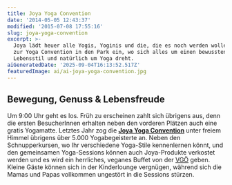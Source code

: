 ```yaml
---
title: Joya Yoga Convention
date: '2014-05-05 12:43:37'
modified: '2015-07-08 17:55:16'
slug: joya-yoga-convention
excerpt: >-
  Joya lädt heuer alle Yogis, Yoginis und die, die es noch werden wollen, wieder
  zur Yoga Convention in den Park ein, wo sich alles um einen bewussten
  Lebensstil und natürlich um Yoga dreht.
aiGeneratedDate: '2025-09-04T16:13:52.517Z'
featuredImage: ai/ai-joya-yoga-convention.jpg
---
```


## Bewegung, Genuss & Lebensfreude

Um 9:00 Uhr geht es los. Früh zu erscheinen zahlt sich übrigens aus, denn die ersten BesucherInnen erhalten neben den vorderen Plätzen auch eine gratis Yogamatte. Letztes Jahr zog die **[Joya Yoga Convention](http://www.joya.info/service/broschueren-download/presse/joya-yoga-convention-20/)** unter freiem Himmel übrigens über 5.000 Yogabegeisterte an. Neben den Schnupperkursen, wo Ihr verschiedene Yoga-Stile kennenlernen könnt, und den gemeinsamen Yoga-Sessions können auch Joya-Produkte verkostet werden und es wird ein herrliches, veganes Buffet von der [VGÖ](http://neu.vegan.at/) geben. Kleine Gäste können sich in der Kinderlounge vergnügen, während sich die Mamas und Papas vollkommen ungestört in die Sessions stürzen.

